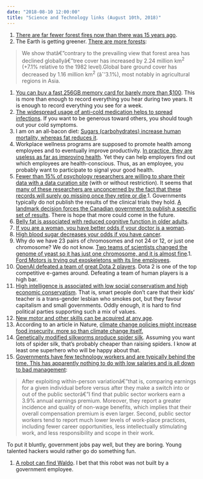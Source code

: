 ```yaml
---
date: "2018-08-10 12:00:00"
title: "Science and Technology links (August 10th, 2018)"
---
```




1. [There are far fewer forest fires now than there was 15 years ago](https://agupubs.onlinelibrary.wiley.com/doi/abs/10.1002/2017JD027749).
1. The Earth is getting greener. [There are more forests](https://www.nature.com/articles/s41586-018-0411-9):<br/>

> We show thatâ€”contrary to the prevailing view that forest area has declined globallyâ€”tree cover has increased by 2.24 million km<sup>2</sup> (+7.1% relative to the 1982 level).Global bare ground cover has decreased by 1.16 million km<sup>2</sup> (âˆ’3.1%), most notably in agricultural regions in Asia.

1. [You can buy a fast 256GB memory card for barely more than $100](https://www.amazon.com/Kingston-Digital-SDCR-256GB-microSDXC/dp/B07FRJB84J/). This is more than enough to record everything you hear during two years. It is enough to record everything you see for a week.
1. [The widespread usage of anti-cold medication helps to spread infections](https://www.ncbi.nlm.nih.gov/pmc/articles/PMC3906934/). If you want to be generous toward others, you should tough out your cold symptoms.
1. I am on an all-bacon diet: [Sugars (carbohydrates) increase human mortality, whereas fat reduces it](https://www.ncbi.nlm.nih.gov/m/pubmed/28978421/).
1. Workplace wellness programs are supposed to promote health among employees and to eventually improve productivity. [In practice, they are useless as far as improving health](http://www.nber.org/workplacewellness/s/IL_Wellness_Study_1.pdf). Yet they can help employers find out which employees are health-conscious. Thus, as an employee, you probably want to participate to signal your good health.
1. [Fewer than 15% of psychology researchers are willing to share their data with a data curation site](http://blogs.discovermagazine.com/neuroskeptic/2018/08/06/how-accessible-is-psychology-data/) (with or without restriction). It seems that [many of these researchers are unconcerned by the fact that these records will surely go missing once they retire or die](https://tomhardwicke.netlify.com/blog/attrition-scholarly-record/).1. Governments typically do not publish the results of the clinical trials they hold. [A landmark decision forces the Canadian government to publish a specific set of results](https://blogs.bmj.com/bmj/2018/07/19/precedent-pushing-practice-canadian-court-orders-release-of-unpublished-clinical-trial-data/). There is hope that more could come in the future.
1. [Belly fat is associated with reduced cognitive function in older adults](https://www.tcd.ie/news_events/articles/measure-of-belly-fat-in-older-adults-is-linked-with-cognitive-impairment/).
1. [If you are a woman, you have better odds if your doctor is a woman](http://www.pnas.org/content/early/2018/07/31/1800097115).
1. [High blood sugar decreases your odds if you have cancer](https://www.clinicaloncologyonline.net/article/S0936-6555(18)30005-0/pdf).
1. Why do we have 23 pairs of chromosomes and not 24 or 12, or just one chromosome? We do not know. [Two teams of scientists changed the genome of yeast so it has just one chromosome, and it is almost fine](https://www.nature.com/articles/d41586-018-05857-9).1. [Ford Motors is trying out exoskeletons with its line employees](https://www.engadget.com/2018/08/07/ford-exoskeletons-eksovest/).
1. [OpenAI defeated a team of great Dota 2 players](https://www.theverge.com/2018/8/6/17655086/dota2-openai-bots-professional-gaming-ai). Dota 2 is one of the top competitive e-games around. Defeating a team of human players is a high bar.
1. [High intelligence is associated with low social conservatism and high economic conservatism](https://www.sciencedirect.com/science/article/pii/S0160289618300552). That is, smart people don&rsquo;t care that their kids&rsquo; teacher is a trans-gender lesbian who smokes pot, but they favour capitalism and small governments. Oddly enough, it is hard to find political parties supporting such a mix of values.
1. [New motor and other skills can be acquired at any age](http://www.aging-us.com/article/101514/text).
1. According to an article in Nature, [climate change policies might increase food insecurity, more so than climate change itself.](https://www.nature.com/articles/s41558-018-0230-x)
1. [Genetically modified silkworms produce spider silk](http://www.pnas.org/content/early/2018/07/31/1806805115). Assuming you want lots of spider silk, that&rsquo;s probably cheaper than raising spiders. I know at least one superhero who will be happy about that.
1. [Governments have few technology workers and are typically behind the time. This has apparently nothing to do with low salaries and is all down to bad management](https://www.belfercenter.org/publication/why-there-publicprivate-pay-gap):<br/>

> After exploiting within-person variationâ€”that is, comparing earnings for a given individual before versus after they make a switch into or out of the public sectorâ€”I find that public sector workers earn a 3.9% annual earnings premium. Moreover, they report a greater incidence and quality of non-wage benefits, which implies that their overall compensation premium is even larger. Second, public sector workers tend to report much lower levels of work-place practices, including fewer career opportunities, less intellectually stimulating work, and less responsibility and scope in their work.

To put it bluntly, government jobs pay well, but they are boring. Young talented hackers would rather go do something fun.
1. [A robot can find Waldo](https://www.theverge.com/circuitbreaker/2018/8/8/17665268/wheres-waldo-finding-robot-google-cloud-automl-ai). I bet that this robot was not built by a government employee.


